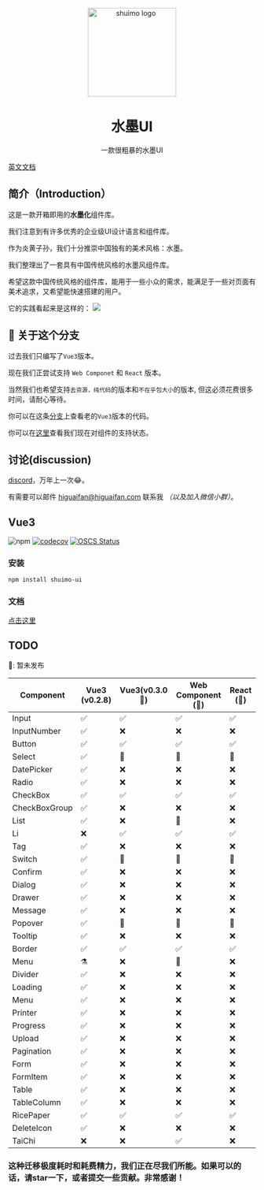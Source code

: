 <p align="center">
  <a href="https://shuimo.janghood.com" target="_blank" rel="noopener noreferrer">
    <img width="180" src="https://raw.githubusercontent.com/janghood/shuimo-ui/main/assets/icons/logo.svg" 
        alt="shuimo logo">
  </a>
</p>
<h1 align="center">水墨UI</h1>
<p align="center">一款很粗暴的水墨UI</p>

[英文文档](https://github.com/janghood/shuimo-ui)

## 简介（Introduction）

这是一款开箱即用的**水墨化**组件库。

我们注意到有许多优秀的企业级UI设计语言和组件库。

作为炎黄子孙，我们十分推崇中国独有的美术风格：水墨。

我们整理出了一套具有中国传统风格的水墨风组件库。

希望这款中国传统风格的组件库，能用于一些小众的需求，能满足于一些对页面有美术追求，又希望能快速搭建的用户。

它的实践看起来是这样的：
<img src="https://github.com/janghood/shuimo-ui/blob/main/assets/img/example.png?raw=true">

## 🚧 关于这个分支

过去我们只编写了`Vue3`版本。

现在我们正尝试支持 `Web Componet` 和 `React` 版本。

当然我们也希望支持`去资源，纯代码`的版本和`不在乎包大小`的版本,
但这必须花费很多时间，请耐心等待。

你可以在这条[分支](https://github.com/janghood/shuimo-ui/tree/vue)上查看老的`Vue3`版本的代码。

你可以在[这里](https://github.com/janghood/shuimo-ui/blob/main/assets/README/README.zh.md#TODO)查看我们现在对组件的支持状态。

## 讨论(discussion)

[discord](https://discord.gg/xy3BenWvYj)，万年上一次😂。

有需要可以邮件 <a href="mailto:higuaifan@higuaifan.com">higuaifan@higuaifan.com</a> 联系我 _（以及加入微信小群）_。


## Vue3

![npm](https://img.shields.io/npm/v/shuimo-ui?color=%23c50315&style=flat-square)
[![codecov](https://codecov.io/gh/janghood/shuimo-ui/branch/master/graph/badge.svg?token=JYTSFCTMZD)](https://codecov.io/gh/janghood/shuimo-ui)
[![OSCS Status](https://www.oscs1024.com/platform/badge/janghood/shuimo-ui.svg?size=small)](https://www.oscs1024.com/project/janghood/shuimo-ui?ref=badge_small)

### 安装

```bash
npm install shuimo-ui
```

### 文档

[点击这里](https://shuimo.janghood.com)

## TODO

🚧: 暂未发布

| Component     | Vue3 (v0.2.8) | Vue3(v0.3.0 🚧) | Web Component (🚧) | React (🚧) |
|---------------|---------------|-----------------|--------------------|------------|
| Input         | ✅             | ✅               | ✅                  | ✅          |
| InputNumber   | ✅             | ❌               | ❌                  | ❌          |
| Button        | ✅             | ✅               | ✅                  | ✅          |
| Select        | ✅             | 🚧️             | 🚧️                | 🚧️        |
| DatePicker    | ✅             | ❌               | ❌                  | ❌          |
| Radio         | ✅             | ❌               | ❌                  | ❌          |
| CheckBox      | ✅             | ✅               | ✅                  | ✅          |
| CheckBoxGroup | ✅             | ❌               | ❌                  | ❌          |
| List          | ✅             | ❌               | 🚧️                | ❌          |
| Li            | ❌             | ✅               | ✅                  | ✅          |
| Tag           | ✅             | ❌               | ❌                  | ❌          |
| Switch        | ✅             | 🚧️             | 🚧️                | 🚧️        |
| Confirm       | ✅             | ❌               | ❌                  | ❌          |
| Dialog        | ✅             | ❌               | ❌                  | ❌          |
| Drawer        | ✅             | ❌               | ❌                  | ❌          |
| Message       | ✅             | ❌               | ❌                  | ❌          |
| Popover       | ✅             | 🚧              | 🚧                 | 🚧         |
| Tooltip       | ✅             | ❌               | ❌                  | ❌          |
| Border        | ✅             | ✅               | ✅                  | ✅          |
| Menu          | ⚗️            | ❌               | 🚧️                | ❌          |
| Divider       | ✅             | ❌               | ❌                  | ❌          |
| Loading       | ✅             | ❌               | ❌                  | ❌          |
| Menu          | ✅             | ❌               | ❌                  | ❌          |
| Printer       | ✅             | ❌               | ❌                  | ❌          |
| Progress      | ✅             | ❌               | ❌                  | ❌          |
| Upload        | ✅             | ❌               | ❌                  | ❌          |
| Pagination    | ✅             | ❌               | ❌                  | ❌          |
| Form          | ✅             | ❌               | ❌                  | ❌          |
| FormItem      | ✅             | ❌               | ❌                  | ❌          |
| Table         | ✅             | ❌               | ❌                  | ❌          |
| TableColumn   | ✅             | ❌               | ❌                  | ❌          |
| RicePaper     | ✅             | ✅               | ✅                  | ✅          |
| DeleteIcon    | ✅             | ❌               | ❌                  | ❌          |
| TaiChi        | ❌             | ❌               | ✅                  | ❌          |

### 这种迁移极度耗时和耗费精力，我们正在尽我们所能。如果可以的话，请star一下，或者提交一些贡献。非常感谢！
